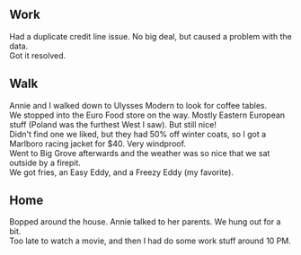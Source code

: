 ## Work
Had a duplicate credit line issue. No big deal, but caused a problem with the data.  
Got it resolved.  

## Walk
Annie and I walked down to Ulysses Modern to look for coffee tables.  
We stopped into the Euro Food store on the way. Mostly Eastern European stuff (Poland was the furthest West I saw). But still nice!  
Didn't find one we liked, but they had 50% off winter coats, so I got a Marlboro racing jacket for $40. Very windproof.  
Went to Big Grove afterwards and the weather was so nice that we sat outside by a firepit.  
We got fries, an Easy Eddy, and a Freezy Eddy (my favorite).  

## Home
Bopped around the house. Annie talked to her parents. We hung out for a bit.  
Too late to watch a movie, and then I had do some work stuff around 10 PM.  
